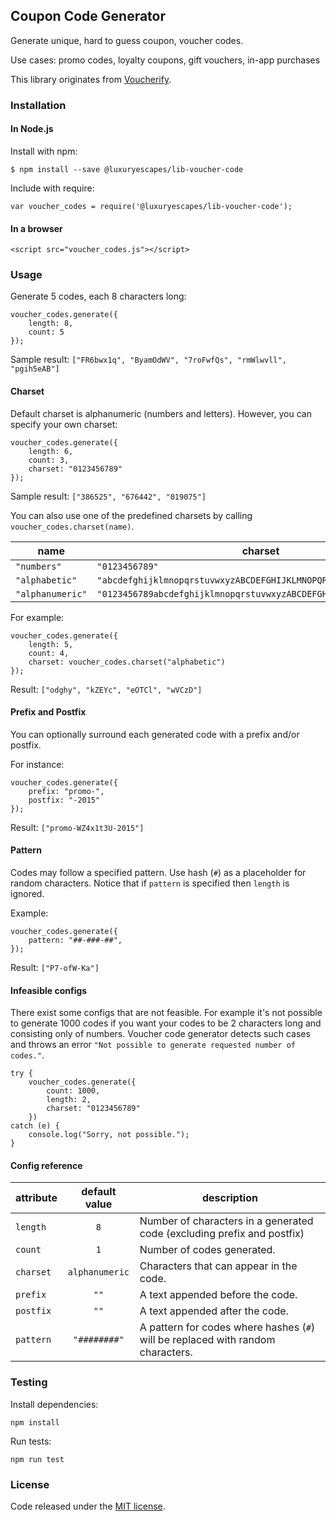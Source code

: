 ## Coupon Code Generator

Generate unique, hard to guess coupon, voucher codes.

Use cases: promo codes, loyalty coupons, gift vouchers, in-app purchases

This library originates from [Voucherify](http://www.voucherify.io/?utm_source=github&utm_medium=opensource&utm_campaign=acq).

### Installation

#### In Node.js

Install with npm:

```
$ npm install --save @luxuryescapes/lib-voucher-code
```

Include with require:

```
var voucher_codes = require('@luxuryescapes/lib-voucher-code');
```

#### In a browser

```
<script src="voucher_codes.js"></script>
```

### Usage

Generate 5 codes, each 8 characters long:
```
voucher_codes.generate({
    length: 8,
    count: 5
});
```

Sample result: `["FR6bwx1q", "ByamOdWV", "7roFwfQs", "rmWlwvll", "pgih5eAB"]`

#### Charset

Default charset is alphanumeric (numbers and letters). However, you can specify your own charset:

```
voucher_codes.generate({
    length: 6,
    count: 3,
    charset: "0123456789"
});
```

Sample result: `["386525", "676442", "019075"]`

You can also use one of the predefined charsets by calling `voucher_codes.charset(name)`.

| name             | charset                                                            |
|------------------|--------------------------------------------------------------------|
| `"numbers"`      | `"0123456789"`                                                     |
| `"alphabetic"`   | `"abcdefghijklmnopqrstuvwxyzABCDEFGHIJKLMNOPQRSTUVWXYZ"`           |
| `"alphanumeric"` | `"0123456789abcdefghijklmnopqrstuvwxyzABCDEFGHIJKLMNOPQRSTUVWXYZ"` |

For example:

```
voucher_codes.generate({
    length: 5,
    count: 4,
    charset: voucher_codes.charset("alphabetic")
});
```

Result: `["odghy", "kZEYc", "eOTCl", "wVCzD"]`

#### Prefix and Postfix

You can optionally surround each generated code with a prefix and/or postfix.
 
For instance:
```
voucher_codes.generate({
    prefix: "promo-",
    postfix: "-2015"
});
```

Result: `["promo-WZ4x1t3U-2015"]`

#### Pattern

Codes may follow a specified pattern. Use hash (`#`) as a placeholder for random characters. 
Notice that if `pattern` is specified then `length` is ignored.

Example:

```
voucher_codes.generate({
    pattern: "##-###-##",
});
```

Result: `["P7-ofW-Ka"]`

#### Infeasible configs

There exist some configs that are not feasible. For example it's not possible to generate 1000 codes if you want
your codes to be 2 characters long and consisting only of numbers. Voucher code generator detects such cases and
throws an error `"Not possible to generate requested number of codes."`.

```
try {
    voucher_codes.generate({
        count: 1000,
        length: 2,
        charset: "0123456789"
    })
catch (e) {
    console.log("Sorry, not possible.");
}
```

#### Config reference

| attribute        | default value  | description                                                                     |
|------------------|:--------------:|---------------------------------------------------------------------------------|
| `length`         | `8`            | Number of characters in a generated code (excluding prefix and postfix)         |
| `count`          | `1`            | Number of codes generated.                                                      |
| `charset`        | `alphanumeric` | Characters that can appear in the code.                                         |
| `prefix`         | `""`           | A text appended before the code.                                                |
| `postfix`        | `""`           | A text appended after the code.                                                 |
| `pattern`        | `"########"`   | A pattern for codes where hashes (`#`) will be replaced with random characters. |


### Testing

Install dependencies:

```
npm install
```

Run tests:

```
npm run test
```

### License

Code released under the [MIT license](LICENSE).
